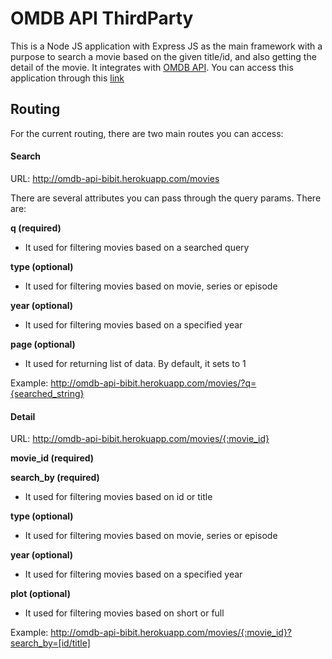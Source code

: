 # OMDB API ThirdParty

This is a Node JS application with Express JS as the main framework with a purpose to search a movie based on the given title/id, and also getting the detail of the movie. It integrates with [OMDB API](http://www.omdbapi.com). 
You can access this application through this [link](http://omdb-api-bibit.herokuapp.com)

## Routing

For the current routing, there are two main routes you can access:

#### Search

URL: http://omdb-api-bibit.herokuapp.com/movies

There are several attributes you can pass through the query params. There are:

**q (required)**

- It used for filtering movies based on a searched query

**type (optional)**

- It used for filtering movies based on movie, series or episode

**year (optional)**

- It used for filtering movies based on a specified year

**page (optional)**

- It used for returning list of data. By default, it sets to 1

Example:
http://omdb-api-bibit.herokuapp.com/movies/?q={searched_string}

#### Detail

URL: http://omdb-api-bibit.herokuapp.com/movies/{:movie_id}

**movie_id (required)**

**search_by (required)**

- It used for filtering movies based on id or title

**type (optional)**

- It used for filtering movies based on movie, series or episode

**year (optional)**

- It used for filtering movies based on a specified year

**plot (optional)**

- It used for filtering movies based on short or full

Example:
http://omdb-api-bibit.herokuapp.com/movies/{:movie_id}?search_by=[id/title]
